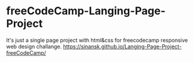 # freeCodeCamp-Langing-Page-Project
It's just a single page project with html&css for freecodecamp responsive web design challange.
https://sinansk.github.io/Langing-Page-Project-freeCodeCamp/
